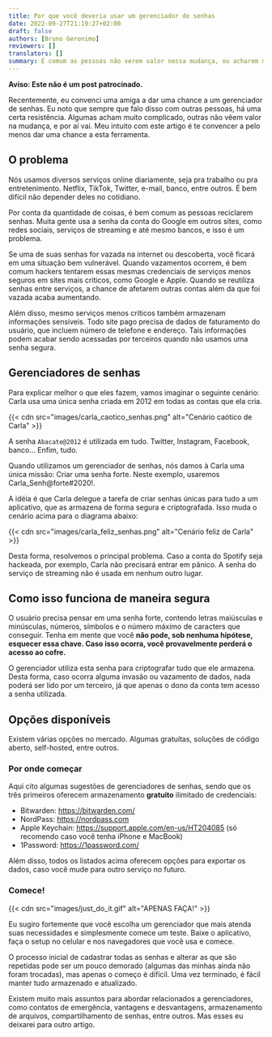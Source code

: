 ```yaml
---
title: Por que você deveria usar um gerenciador de senhas
date: 2022-09-27T21:19:27+02:00
draft: false
authors: [Bruno Geronimo]
reviewers: []
translators: []
summary: É comum as pessoas não verem valor nessa mudança, ou acharem muito confuso ou complicado. Vamos explorar um pouco o assunto!
---
```


__Aviso: Este não é um post patrocinado.__

Recentemente, eu convenci uma amiga a dar uma chance a um gerenciador de senhas. Eu noto que sempre que falo disso com outras pessoas, há uma certa resistência. Algumas acham muito complicado, outras não vêem valor na mudança, e por aí vai. Meu intuito com este artigo é te convencer a pelo menos dar uma chance a esta ferramenta.

## O problema

Nós usamos diversos serviços online diariamente, seja pra trabalho ou pra entretenimento. Netflix, TikTok, Twitter, e-mail, banco, entre outros. É bem difícil não depender deles no cotidiano.

Por conta da quantidade de coisas, é bem comum as pessoas reciclarem senhas. Muita gente usa a senha da conta do Google em outros sites, como redes sociais, serviços de streaming e até mesmo bancos, e isso é um problema.

Se uma de suas senhas for vazada na internet ou descoberta, você ficará em uma situação bem vulnerável. Quando vazamentos ocorrem, é bem comum hackers tentarem essas mesmas credenciais de serviços menos seguros em sites mais críticos, como Google e Apple. Quando se reutiliza senhas entre serviços, a chance de afetarem outras contas além da que foi vazada acaba aumentando.

Além disso, mesmo serviços menos críticos também armazenam informações sensíveis. Todo site pago precisa de dados de faturamento do usuário, que incluem número de telefone e endereço. Tais informações podem acabar sendo acessadas por terceiros quando não usamos uma senha segura.

## Gerenciadores de senhas

Para explicar melhor o que eles fazem, vamos imaginar o seguinte cenário: Carla usa uma única senha criada em 2012 em todas as contas que ela cria.

{{< cdn src="images/carla_caotico_senhas.png" alt="Cenário caótico de Carla" >}}

A senha `Abacate@2012` é utilizada em tudo. Twitter, Instagram, Facebook, banco... Enfim, tudo.

Quando utilizamos um gerenciador de senhas, nós damos à Carla uma única missão: Criar uma senha forte. Neste exemplo, usaremos Carla_Senh@forte#2020!.

A idéia é que Carla delegue a tarefa de criar senhas únicas para tudo a um aplicativo, que as armazena de forma segura e criptografada. Isso muda o cenário acima para o diagrama abaixo:

{{< cdn src="images/carla_feliz_senhas.png" alt="Cenário feliz de Carla" >}}

Desta forma, resolvemos o principal problema. Caso a conta do Spotify seja hackeada, por exemplo, Carla não precisará entrar em pânico. A senha do serviço de streaming não é usada em nenhum outro lugar.

## Como isso funciona de maneira segura

O usuário precisa pensar em uma senha forte, contendo letras maiúsculas e minúsculas, números, símbolos e o número máximo de caracters que conseguir. Tenha em mente que você **não pode, sob nenhuma hipótese, esquecer essa chave. Caso isso ocorra, você provavelmente perderá o acesso ao cofre.**

O gerenciador utiliza esta senha para criptografar tudo que ele armazena. Desta forma, caso ocorra alguma invasão ou vazamento de dados, nada poderá ser lido por um terceiro, já que apenas o dono da conta tem acesso a senha utilizada.

## Opções disponíveis

Existem várias opções no mercado. Algumas gratuítas, soluções de código aberto, self-hosted, entre outros.

### Por onde começar

Aqui cito algumas sugestões de gerenciadores de senhas, sendo que os três primeiros oferecem armazenamento **gratuito** ilimitado de credenciais:

* Bitwarden: https://bitwarden.com/
* NordPass: https://nordpass.com
* Apple Keychain: https://support.apple.com/en-us/HT204085 (só recomendo caso você tenha iPhone e MacBook)
* 1Password: https://1password.com/

Além disso, todos os listados acima oferecem opções para exportar os dados, caso você mude para outro serviço no futuro.

### Comece!

{{< cdn src="images/just_do_it.gif" alt="APENAS FAÇA!" >}}

Eu sugiro fortemente que você escolha um gerenciador que mais atenda suas necessidades e simplesmente comece um teste. Baixe o aplicativo, faça o setup no celular e nos navegadores que você usa e comece.

O processo inicial de cadastrar todas as senhas e alterar as que são repetidas pode ser um pouco demorado (algumas das minhas ainda não foram trocadas), mas apenas o começo é difícil. Uma vez terminado, é fácil manter tudo armazenado e atualizado.

Existem muito mais assuntos para abordar relacionados a gerenciadores, como contatos de emergência, vantagens e desvantagens, armazenamento de arquivos, compartilhamento de senhas, entre outros. Mas esses eu deixarei para outro artigo.
